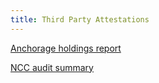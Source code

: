 ```yaml
---
title: Third Party Attestations
---
```


[Anchorage holdings report](https://web.anchorage.com/anchorage-celo/)

[NCC audit summary](/NCCExecutiveSummary.pdf)